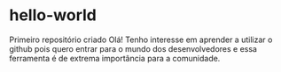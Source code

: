 # hello-world
Primeiro repositório criado 
Olá! Tenho interesse em aprender a utilizar o github pois quero entrar para o mundo dos desenvolvedores e essa ferramenta é de extrema importância para a comunidade.
